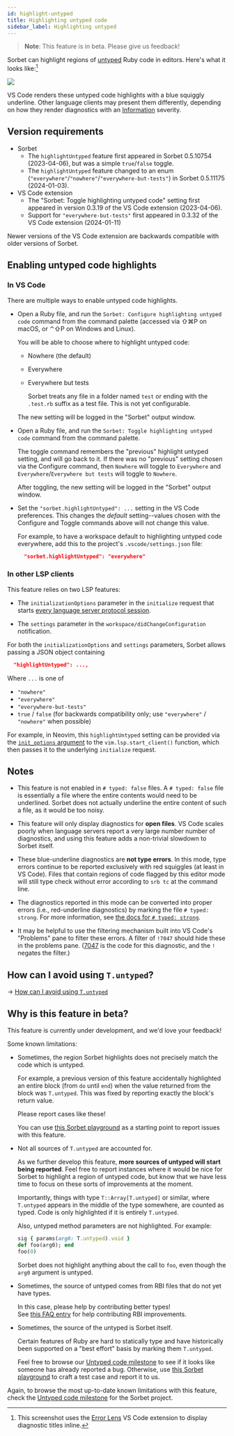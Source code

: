 ```yaml
---
id: highlight-untyped
title: Highlighting untyped code
sidebar_label: Highlighting untyped
---
```


> **Note**: This feature is in beta. Please give us feedback!

Sorbet can highlight regions of [untyped] Ruby code in editors. Here's what it
looks like:[^1]

[untyped]: untyped.md

![](/img/highlight-untyped.png)

[^1]:
    This screenshot uses the [Error Lens] VS Code extension to display
    diagnostic titles inline.

[error lens]:
  https://marketplace.visualstudio.com/items?itemName=usernamehw.errorlens

VS Code renders these untyped code highlights with a blue squiggly underline.
Other language clients may present them differently, depending on how they
render diagnostics with an [Information] severity.

[information]:
  https://microsoft.github.io/language-server-protocol/specifications/lsp/3.17/specification/#diagnosticSeverity

## Version requirements

- Sorbet
  - The `highlightUntyped` feature first appeared in Sorbet 0.5.10754
    (2023-04-06), but was a simple `true`/`false` toggle.
  - The `highlightUntyped` feature changed to an enum
    (`"everywhere"`/`"nowhere"`/`"everywhere-but-tests"`) in Sorbet 0.5.11175
    (2024-01-03).
- VS Code extension
  - The "Sorbet: Toggle highlighting untyped code" setting first appeared in
    version 0.3.19 of the VS Code extension (2023-04-06).
  - Support for `"everywhere-but-tests"` first appeared in 0.3.32 of the VS Code
    extension (2024-01-11)

Newer versions of the VS Code extension are backwards compatible with older
versions of Sorbet.

## Enabling untyped code highlights

### In VS Code

There are multiple ways to enable untyped code highlights.

- Open a Ruby file, and run the `Sorbet: Configure highlighting untyped code`
  command from the command palette (accessed via ⇧⌘P on macOS, or ⌃⇧P on
  Windows and Linux).

  You will be able to choose where to highlight untyped code:

  - Nowhere (the default)

  - Everywhere

  - Everywhere but tests

    Sorbet treats any file in a folder named `test` or ending with the
    `.test.rb` suffix as a test file. This is not yet configurable.

  The new setting will be logged in the "Sorbet" output window.

- Open a Ruby file, and run the `Sorbet: Toggle highlighting untyped code`
  command from the command palette.

  The toggle command remembers the "previous" highlight untyped setting, and
  will go back to it. If there was no "previous" setting chosen via the
  Configure command, then `Nowhere` will toggle to `Everywhere` and
  `Everywhere`/`Everywhere but tests` will toggle to `Nowhere`.

  After toggling, the new setting will be logged in the "Sorbet" output window.

- Set the `"sorbet.highlightUntyped": ...` setting in the VS Code preferences.
  This changes the _default_ setting--values chosen with the Configure and
  Toggle commands above will not change this value.

  For example, to have a workspace default to highlighting untyped code
  everywhere, add this to the project's `.vscode/settings.json` file:

  ```json
    "sorbet.highlightUntyped": "everywhere"
  ```

### In other LSP clients

This feature relies on two LSP features:

- The `initializationOptions` parameter in the `initialize` request that starts
  [every language server protocol session](https://microsoft.github.io/language-server-protocol/specifications/lsp/3.17/specification/#initialize).

- The `settings` parameter in the `workspace/didChangeConfiguration`
  notification.

For both the `initializationOptions` and `settings` parameters, Sorbet allows
passing a JSON object containing

```json
  "highlightUntyped": ...,
```

Where `...` is one of

- `"nowhere"`
- `"everywhere"`
- `"everywhere-but-tests"`
- `true` / `false` (for backwards compatibility only; use `"everywhere"` /
  `"nowhere"` when possible)

For example, in Neovim, this `highlightUntyped` setting can be provided via the
[`init_options` argument] to the `vim.lsp.start_client()` function, which then
passes it to the underlying `initialize` request.

[`init_options` argument]:
  https://neovim.io/doc/user/lsp.html#:~:text=initializationOptions

## Notes

- This feature is not enabled in `# typed: false` files. A `# typed: false` file
  is essentially a file where the entire contents would need to be underlined.
  Sorbet does not actually underline the entire content of such a file, as it
  would be too noisy.

- This feature will only display diagnostics for **open files**. VS Code scales
  poorly when language servers report a very large number number of diagnostics,
  and using this feature adds a non-trivial slowdown to Sorbet itself.

- These blue-underline diagnostics are **not type errors**. In this mode, type
  errors continue to be reported exclusively with red squiggles (at least in VS
  Code). Files that contain regions of code flagged by this editor mode will
  still type check without error according to `srb tc` at the command line.

- The diagnostics reported in this mode can be converted into proper errors
  (i.e., red-underline diagnostics) by marking the file `# typed: strong`. For
  more information, see [the docs for `# typed: strong`](strong.md).

- It may be helpful to use the filtering mechanism built into VS Code's
  "Problems" pane to filter these errors. A filter of `!7047` should hide these
  in the problems pane. ([7047](error-reference.md#7047) is the code for this
  diagnostic, and the `!` negates the filter.)

## How can I avoid using `T.untyped`?

→ [How can I avoid using `T.untyped`](strong.md#how-can-i-avoid-using-tuntyped)

## Why is this feature in beta?

This feature is currently under development, and we'd love your feedback!

Some known limitations:

- Sometimes, the region Sorbet highlights does not precisely match the code
  which is untyped.

  For example, a previous version of this feature accidentally highlighted an
  entire block (from `do` until `end`) when the value returned from the block
  was `T.untyped`. This was fixed by reporting exactly the block's return value.

  Please report cases like these!

  You can use [this Sorbet playground] as a starting point to report issues with
  this feature.

- Not all sources of `T.untyped` are accounted for.

  As we further develop this feature, **more sources of untyped will start being
  reported**. Feel free to report instances where it would be nice for Sorbet to
  highlight a region of untyped code, but know that we have less time to focus
  on these sorts of improvements at the moment.

  Importantly, things with type `T::Array[T.untyped]` or similar, where
  `T.untyped` appears in the middle of the type somewhere, are counted as typed.
  Code is only highlighted if it is entirely `T.untyped`.

  Also, untyped method parameters are not highlighted. For example:

  ```ruby
  sig { params(arg0: T.untyped).void }
  def foo(arg0); end
  foo(0)
  ```

  Sorbet does not highlight anything about the call to `foo`, even though the
  `arg0` argument is untyped.

- Sometimes, the source of untyped comes from RBI files that do not yet have
  types.

  In this case, please help by contributing better types!\
  See [this FAQ entry] for help contributing RBI improvements.

- Sometimes, the source of the untyped is Sorbet itself.

  Certain features of Ruby are hard to statically type and have historically
  been supported on a "best effort" basis by marking them `T.untyped`.

  Feel free to browse our [Untyped code milestone] to see if it looks like
  someone has already reported a bug. Otherwise, use [this Sorbet playground] to
  craft a test case and report it to us.

Again, to browse the most up-to-date known limitations with this feature, check
the [Untyped code milestone] for the Sorbet project.

[this sorbet playground]:
  https://sorbet.run/#%23%20typed%3A%20strong%0A%23%20To%20report%20an%20issue%2C%20click%20%22Examples%20%E2%98%B0%20%3E%20Create%20issue%20with%20example%22%0A%0AT.unsafe%28nil%29.foo
[this faq entry]: faq#it-looks-like-sorbets-types-for-the-stdlib-are-wrong
[untyped code milestone]: https://github.com/sorbet/sorbet/milestone/20
